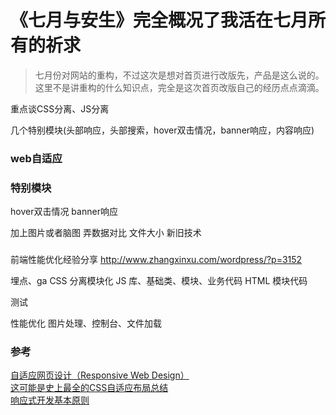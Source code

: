 
# 《七月与安生》完全概况了我活在七月所有的祈求

>七月份对网站的重构，不过这次是想对首页进行改版先，产品是这么说的。
>这里不是讲重构的什么知识点，完全是这次首页改版自己的经历点点滴滴。


重点谈CSS分离、JS分离  

几个特别模块(头部响应，头部搜索，hover双击情况，banner响应，内容响应)

### web自适应



### 特别模块

hover双击情况
banner响应

加上图片或者脑图
弄数据对比
文件大小
新旧技术

### 

前端性能优化经验分享 http://www.zhangxinxu.com/wordpress/?p=3152


埋点、ga
CSS 分离模块化
JS 库、基础类、模块、业务代码
HTML 模块代码

测试

性能优化 图片处理、控制台、文件加载

### 参考

[自适应网页设计（Responsive Web Design）](http://www.ruanyifeng.com/blog/2012/05/responsive_web_design.html)  
[这可能是史上最全的CSS自适应布局总结](http://web.jobbole.com/86080/)  
[响应式开发基本原则](http://www.toutiao.com/i6232157654169420289/)    
[]()  











